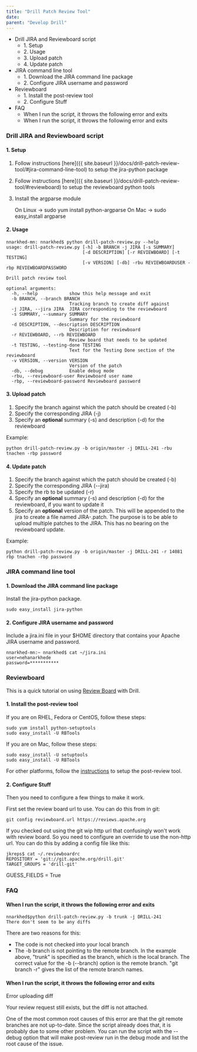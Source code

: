 ```yaml
---
title: "Drill Patch Review Tool"
date:  
parent: "Develop Drill"
---
```

  * Drill JIRA and Reviewboard script
    * 1\. Setup
    * 2\. Usage
    * 3\. Upload patch
    * 4\. Update patch
  * JIRA command line tool
    * 1\. Download the JIRA command line package
    * 2\. Configure JIRA username and password
  * Reviewboard
    * 1\. Install the post-review tool
    * 2\. Configure Stuff
  * FAQ
    * When I run the script, it throws the following error and exits
    * When I run the script, it throws the following error and exits

### Drill JIRA and Reviewboard script

#### 1\. Setup

  1. Follow instructions [here]({{ site.baseurl }}/docs/drill-patch-review-tool/#jira-command-line-tool) to setup the jira-python package
  2. Follow instructions [here]({{ site.baseurl }}/docs/drill-patch-review-tool/#reviewboard) to setup the reviewboard python tools
  3. Install the argparse module 
  
        On Linux -> sudo yum install python-argparse
        On Mac -> sudo easy_install argparse

#### 2\. Usage

	nnarkhed-mn: nnarkhed$ python drill-patch-review.py --help
	usage: drill-patch-review.py [-h] -b BRANCH -j JIRA [-s SUMMARY]
	                             [-d DESCRIPTION] [-r REVIEWBOARD] [-t TESTING]
	                             [-v VERSION] [-db] -rbu REVIEWBOARDUSER -rbp REVIEWBOARDPASSWORD
	 
	Drill patch review tool
	 
	optional arguments:
	  -h, --help            show this help message and exit
	  -b BRANCH, --branch BRANCH
	                        Tracking branch to create diff against
	  -j JIRA, --jira JIRA  JIRA corresponding to the reviewboard
	  -s SUMMARY, --summary SUMMARY
	                        Summary for the reviewboard
	  -d DESCRIPTION, --description DESCRIPTION
	                        Description for reviewboard
	  -r REVIEWBOARD, --rb REVIEWBOARD
	                        Review board that needs to be updated
	  -t TESTING, --testing-done TESTING
	                        Text for the Testing Done section of the reviewboard
	  -v VERSION, --version VERSION
	                        Version of the patch
	  -db, --debug          Enable debug mode
	  -rbu, --reviewboard-user Reviewboard user name
	  -rbp, --reviewboard-password Reviewboard password

#### 3\. Upload patch

  1. Specify the branch against which the patch should be created (-b)
  2. Specify the corresponding JIRA (-j)
  3. Specify an **optional** summary (-s) and description (-d) for the reviewboard

Example:

    python drill-patch-review.py -b origin/master -j DRILL-241 -rbu tnachen -rbp password

#### 4\. Update patch

  1. Specify the branch against which the patch should be created (-b)
  2. Specify the corresponding JIRA (--jira)
  3. Specify the rb to be updated (-r)
  4. Specify an **optional** summary (-s) and description (-d) for the reviewboard, if you want to update it
  5. Specify an **optional** version of the patch. This will be appended to the jira to create a file named JIRA-<version>.patch. The purpose is to be able to upload multiple patches to the JIRA. This has no bearing on the reviewboard update.

Example:

    python drill-patch-review.py -b origin/master -j DRILL-241 -r 14081 rbp tnachen -rbp password

### JIRA command line tool

#### 1\. Download the JIRA command line package

Install the jira-python package.

    sudo easy_install jira-python

#### 2\. Configure JIRA username and password

Include a jira.ini file in your $HOME directory that contains your Apache JIRA
username and password.

	nnarkhed-mn:~ nnarkhed$ cat ~/jira.ini
	user=nehanarkhede
	password=***********

### Reviewboard

This is a quick tutorial on using [Review Board](https://reviews.apache.org)
with Drill.

#### 1\. Install the post-review tool

If you are on RHEL, Fedora or CentOS, follow these steps:

	sudo yum install python-setuptools
	sudo easy_install -U RBTools

If you are on Mac, follow these steps:

	sudo easy_install -U setuptools
	sudo easy_install -U RBTools

For other platforms, follow the [instructions](http://www.reviewboard.org/docs/manual/dev/users/tools/post-review/) to
setup the post-review tool.

#### 2\. Configure Stuff

Then you need to configure a few things to make it work.

First set the review board url to use. You can do this from in git:

    git config reviewboard.url https://reviews.apache.org

If you checked out using the git wip http url that confusingly won't work with
review board. So you need to configure an override to use the non-http url.
You can do this by adding a config file like this:

	jkreps$ cat ~/.reviewboardrc
	REPOSITORY = 'git://git.apache.org/drill.git'
	TARGET_GROUPS = 'drill-git'
GUESS_FIELDS = True



### FAQ

#### When I run the script, it throws the following error and exits

    nnarkhed$python drill-patch-review.py -b trunk -j DRILL-241
    There don't seem to be any diffs

There are two reasons for this:

  * The code is not checked into your local branch
  * The -b branch is not pointing to the remote branch. In the example above, "trunk" is specified as the branch, which is the local branch. The correct value for the -b (--branch) option is the remote branch. "git branch -r" gives the list of the remote branch names.

#### When I run the script, it throws the following error and exits

Error uploading diff
 
Your review request still exists, but the diff is not attached.

One of the most common root causes of this error are that the git remote
branches are not up-to-date. Since the script already does that, it is
probably due to some other problem. You can run the script with the --debug
option that will make post-review run in the debug mode and list the root
cause of the issue.

